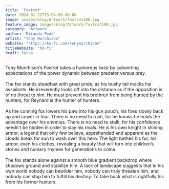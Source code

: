 ```yaml
---
title: 'Foxtrot'
date: 2024-01-22T15:04:03-08:00
image: images/blog/Artwork/foxtrot100.jpg
feature_image: images/blog/Artwork/foxtrot100.jpg
category: 'Artwork'
author: 'Miranda Peak'
artist: "Tony Murchison"
website: "https://ko-fi.com/tonymurchison"
titleWebsite: "Ko-fi"
draft: false
---
```

Tony Murchison’s *Foxtrot* takes a humorous twist by subverting expectations of the power dynamic between predator versus prey.\
\
The fox stands steadfast with great pride, as his bushy tail mocks his assailants. He irreverently looks off into the distance as if the opposition is of no threat to him. He must prevent his brethren from being hunted by the hunters, for Reynard is the hunter of hunters. \
\
As the cunning fox lowers his paw into his gun pouch, his foes slowly back up and cower in fear. There is no need to rush, for he knows he holds the advantage over his enemies. There is no need to stalk, for his confidence needn’t be hidden in order to slay his rivals.  He is his own knight in shining armor, a legend that only few believe, apprehended and apparent as the clouds break for sun to wash over this hero. The light bathes his fur, his armor, even his clothes, revealing a beauty that will turn into children’s stories and nursery rhymes for generations to come. \
\
The fox stands alone against a smooth blue gradient backdrop where shadows ground and stabilize him. A lack of landscape suggests that in his own world nobody can bewilder him, nobody can truly threaten him, and nobody can stop him to fulfill his destiny: To take back what is rightfully his from his former hunters. 
